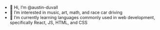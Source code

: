 - 👋 Hi, I’m @austin-duvall
- 👀 I’m interested in music, art, math, and race car driving
- 🌱 I’m currently learning languages commonly used in web development, specifically React, JS, HTML, and CSS

<!---
austin-ferris/austin-ferris is a ✨ special ✨ repository because its `README.md` (this file) appears on your GitHub profile.
You can click the Preview link to take a look at your changes.
--->
